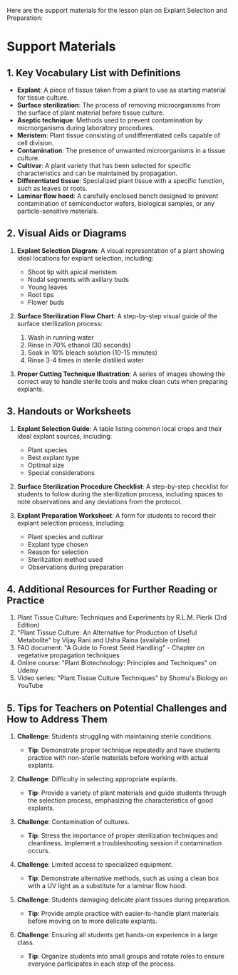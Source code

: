 Here are the support materials for the lesson plan on Explant Selection and Preparation:

# Support Materials

## 1. Key Vocabulary List with Definitions

- **Explant**: A piece of tissue taken from a plant to use as starting material for tissue culture.
- **Surface sterilization**: The process of removing microorganisms from the surface of plant material before tissue culture.
- **Aseptic technique**: Methods used to prevent contamination by microorganisms during laboratory procedures.
- **Meristem**: Plant tissue consisting of undifferentiated cells capable of cell division.
- **Contamination**: The presence of unwanted microorganisms in a tissue culture.
- **Cultivar**: A plant variety that has been selected for specific characteristics and can be maintained by propagation.
- **Differentiated tissue**: Specialized plant tissue with a specific function, such as leaves or roots.
- **Laminar flow hood**: A carefully enclosed bench designed to prevent contamination of semiconductor wafers, biological samples, or any particle-sensitive materials.

## 2. Visual Aids or Diagrams

1. **Explant Selection Diagram**: A visual representation of a plant showing ideal locations for explant selection, including:
   - Shoot tip with apical meristem
   - Nodal segments with axillary buds
   - Young leaves
   - Root tips
   - Flower buds

2. **Surface Sterilization Flow Chart**: A step-by-step visual guide of the surface sterilization process:
   1. Wash in running water
   2. Rinse in 70% ethanol (30 seconds)
   3. Soak in 10% bleach solution (10-15 minutes)
   4. Rinse 3-4 times in sterile distilled water

3. **Proper Cutting Technique Illustration**: A series of images showing the correct way to handle sterile tools and make clean cuts when preparing explants.

## 3. Handouts or Worksheets

1. **Explant Selection Guide**: A table listing common local crops and their ideal explant sources, including:
   - Plant species
   - Best explant type
   - Optimal size
   - Special considerations

2. **Surface Sterilization Procedure Checklist**: A step-by-step checklist for students to follow during the sterilization process, including spaces to note observations and any deviations from the protocol.

3. **Explant Preparation Worksheet**: A form for students to record their explant selection process, including:
   - Plant species and cultivar
   - Explant type chosen
   - Reason for selection
   - Sterilization method used
   - Observations during preparation

## 4. Additional Resources for Further Reading or Practice

1. Plant Tissue Culture: Techniques and Experiments by R.L.M. Pierik (3rd Edition)
2. "Plant Tissue Culture: An Alternative for Production of Useful Metabolite" by Vijay Rani and Usha Raina (available online)
3. FAO document: "A Guide to Forest Seed Handling" - Chapter on vegetative propagation techniques
4. Online course: "Plant Biotechnology: Principles and Techniques" on Udemy
5. Video series: "Plant Tissue Culture Techniques" by Shomu's Biology on YouTube

## 5. Tips for Teachers on Potential Challenges and How to Address Them

1. **Challenge**: Students struggling with maintaining sterile conditions.
   - **Tip**: Demonstrate proper technique repeatedly and have students practice with non-sterile materials before working with actual explants.

2. **Challenge**: Difficulty in selecting appropriate explants.
   - **Tip**: Provide a variety of plant materials and guide students through the selection process, emphasizing the characteristics of good explants.

3. **Challenge**: Contamination of cultures.
   - **Tip**: Stress the importance of proper sterilization techniques and cleanliness. Implement a troubleshooting session if contamination occurs.

4. **Challenge**: Limited access to specialized equipment.
   - **Tip**: Demonstrate alternative methods, such as using a clean box with a UV light as a substitute for a laminar flow hood.

5. **Challenge**: Students damaging delicate plant tissues during preparation.
   - **Tip**: Provide ample practice with easier-to-handle plant materials before moving on to more delicate explants.

6. **Challenge**: Ensuring all students get hands-on experience in a large class.
   - **Tip**: Organize students into small groups and rotate roles to ensure everyone participates in each step of the process.